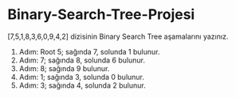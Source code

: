# Binary-Search-Tree-Projesi
[7,5,1,8,3,6,0,9,4,2] dizisinin Binary Search Tree aşamalarını yazınız.

1. Adım: Root 5; sağında 7, solunda 1 bulunur.
2. Adım: 7; sağında 8, solunda 6 bulunur.
3. Adım: 8; sağında 9 bulunur.
4. Adım: 1; sağında 3, solunda 0 bulunur.
5. Adım: 3; sağında 4, solunda 2 bulunur.
